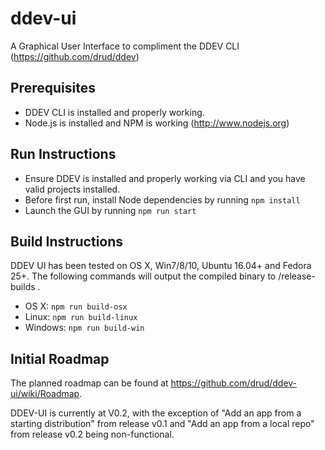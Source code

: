 # ddev-ui
A Graphical User Interface to compliment the DDEV CLI (https://github.com/drud/ddev)

## Prerequisites
* DDEV CLI is installed and properly working.
* Node.js is installed and NPM is working (http://www.nodejs.org)

## Run Instructions
* Ensure DDEV is installed and properly working via CLI and you have valid projects installed.
* Before first run, install Node dependencies by running `npm install`
* Launch the GUI by running `npm run start`

## Build Instructions
DDEV UI has been tested on OS X, Win7/8/10, Ubuntu 16.04+ and Fedora 25+. The following commands will output the compiled binary to /release-builds .
* OS X: `npm run build-osx`
* Linux: `npm run build-linux`
* Windows: `npm run build-win`

## Initial Roadmap
The planned roadmap can be found at 
https://github.com/drud/ddev-ui/wiki/Roadmap.

DDEV-UI is currently at V0.2, with the exception of "Add an app from a starting distribution" from release v0.1 and "Add an app from a local repo" from release v0.2 being non-functional.